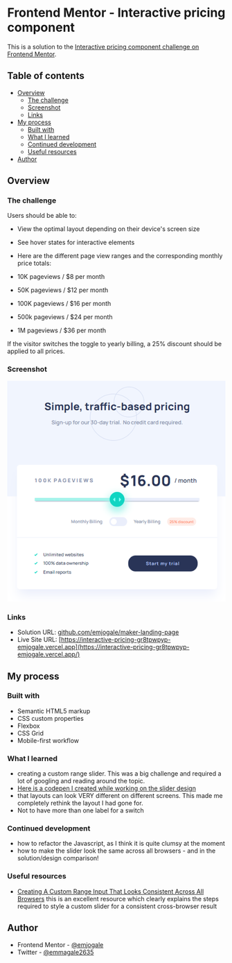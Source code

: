 # Frontend Mentor - Interactive pricing component

This is a solution to the [Interactive pricing component challenge on Frontend Mentor](https://www.frontendmentor.io/challenges/interactive-pricing-component-card-t0m8PIyY8).

## Table of contents

- [Overview](#overview)
  - [The challenge](#the-challenge)
  - [Screenshot](#screenshot)
  - [Links](#links)
- [My process](#my-process)
  - [Built with](#built-with)
  - [What I learned](#what-i-learned)
  - [Continued development](#continued-development)
  - [Useful resources](#useful-resources)
- [Author](#author)

## Overview

### The challenge

Users should be able to:

- View the optimal layout depending on their device's screen size
- See hover states for interactive elements
- Here are the different page view ranges and the corresponding monthly price totals:

- 10K pageviews / $8 per month
- 50K pageviews / $12 per month
- 100K pageviews / $16 per month
- 500k pageviews / $24 per month
- 1M pageviews / $36 per month

If the visitor switches the toggle to yearly billing, a 25% discount should be applied to all prices.

### Screenshot

![](./images/screenshot.png)

### Links

- Solution URL: [github.com/emjogale/maker-landing-page](https://github.com/emjogale/interactive-pricing)
- Live Site URL: [https://interactive-pricing-gr8tpwpyp-emjogale.vercel.app](https://interactive-pricing-gr8tpwpyp-emjogale.vercel.app/)

## My process

### Built with

- Semantic HTML5 markup
- CSS custom properties
- Flexbox
- CSS Grid
- Mobile-first workflow

### What I learned

- creating a custom range slider. This was a big challenge and required a lot of googling and reading around the topic.
- [Here is a codepen I created while working on the slider design](https://codepen.io/emjogale/pen/yLPVYXv)
- that layouts can look VERY different on different screens. This made me completely rethink the layout I had gone for.
- Not to have more than one label for a switch

### Continued development

- how to refactor the Javascript, as I think it is quite clumsy at the moment
- how to make the slider look the same across all browsers - and in the solution/design comparison!

### Useful resources

- [Creating A Custom Range Input That Looks Consistent Across All Browsers](https://www.smashingmagazine.com/2021/12/create-custom-range-input-consistent-browsers/?utm_source=CSS-Weekly&utm_campaign=Issue-490&utm_medium=email#comments-create-custom-range-input-consistent-browsers) this is an excellent resource which clearly explains the steps required to style a custom slider for a consistent cross-browser result

## Author

- Frontend Mentor - [@emjogale](https://www.frontendmentor.io/profile/emjogale)
- Twitter - [@emmagale2635](https://www.twitter.com/emmagale2635)

